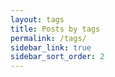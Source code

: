 ```yaml
---
layout: tags
title: Posts by tags
permalink: /tags/
sidebar_link: true
sidebar_sort_order: 2
---
```

